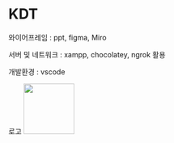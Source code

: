 # KDT

와이어프레임 : ppt, figma, Miro

서버 및 네트워크 : xampp, chocolatey, ngrok 활용

개발환경 : vscode

로고
<img src="https://github.com/user-attachments/assets/1c9d5124-362f-4714-82bf-57f4641195cd" width="100" height="100"/>
